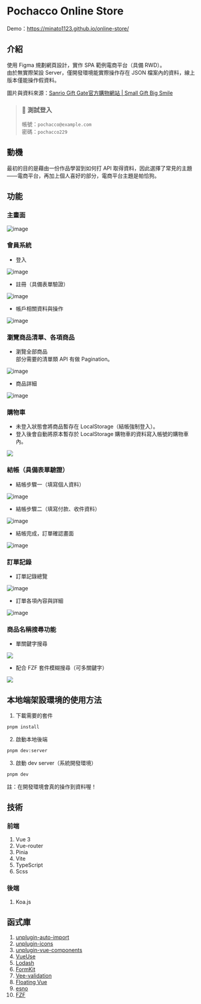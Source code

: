 # Pochacco Online Store
Demo：https://minato1123.github.io/online-store/
## 介紹
使用 Figma 規劃網頁設計，實作 SPA 範例電商平台（具備 RWD）。<br>
由於無實際架設 Server，僅開發環境能實際操作存在 JSON 檔案內的資料，線上版本僅能操作假資料。<br>

圖片與資料來源：[Sanrio Gift Gate官方購物網站 | Small Gift Big Smile](https://www.sanriogiftgate.com.tw/)

> ### 🧪 測試登入<br>
> 帳號：`pochacco@example.com`<br>
> 密碼：`pochacco229`

## 動機
最初的目的是藉由一份作品學習到如何打 API 取得資料，因此選擇了常見的主題——電商平台，再加上個人喜好的部分，電商平台主題是帕恰狗。

## 功能
### 主畫面
![image](https://user-images.githubusercontent.com/71639540/223124664-f60113f3-a20d-474b-a86d-c2edb75fc634.png)
### 會員系統
* 登入

![image](https://user-images.githubusercontent.com/71639540/223124807-9ffa20f1-a51b-4b57-bb5e-739a4e73f9b3.png)
* 註冊（具備表單驗證）

![image](https://user-images.githubusercontent.com/71639540/223124924-319ec190-a265-48b4-a7ab-dc83dc6fe557.png)
* 帳戶相關資料與操作

![image](https://user-images.githubusercontent.com/71639540/223124974-26e0abb0-0b5f-45f7-b79c-4d74cd0305d5.png)

### 瀏覽商品清單、各項商品
* 瀏覽全部商品<br>
部分需要的清單類 API 有做 Pagination。

![image](https://user-images.githubusercontent.com/71639540/223125320-7609c99c-5eca-4c08-a417-8d3da66f868f.png)

* 商品詳細

![image](https://i.imgur.com/wE8pSFD.png)

### 購物車
* 未登入狀態會將商品暫存在 LocalStorage（結帳強制登入）。
* 登入後會自動將原本暫存於 LocalStorage 購物車的資料寫入帳號的購物車內。

![](https://i.imgur.com/ro91Zed.png)

### 結帳（具備表單驗證）
* 結帳步驟一（填寫個人資料）

![image](https://user-images.githubusercontent.com/71639540/223125768-b7baec7a-ff5f-49a4-9e0f-908c23c9e004.png)

* 結帳步驟二（填寫付款、收件資料）

![image](https://user-images.githubusercontent.com/71639540/223125737-072aa5ae-6cd4-4f4d-a1d5-24625b991317.png)

* 結帳完成，訂單確認畫面

![image](https://user-images.githubusercontent.com/71639540/223125798-70727a7b-d505-42cc-9ff5-e832ce59a0dd.png)

### 訂單記錄
* 訂單記錄總覽

![image](https://user-images.githubusercontent.com/71639540/223125942-ea74528a-0a90-4c4a-940e-3d1f65e133c3.png)

* 訂單各項內容與詳細

![image](https://user-images.githubusercontent.com/71639540/223125983-0a1ae5e0-bbb1-4d74-93cc-43e329d9b0b5.png)

### 商品名稱搜尋功能
* 單關鍵字搜尋

![](https://i.imgur.com/5CsvtCq.png)

* 配合 FZF 套件模糊搜尋（可多關鍵字）

![](https://i.imgur.com/f77j9kG.png)



## 本地端架設環境的使用方法
1. 下載需要的套件
```sh
pnpm install
```
2. 啟動本地後端
```sh
pnpm dev:server
```
3. 啟動 dev server（系統開發環境）
```sh
pnpm dev
```
註：在開發環境會真的操作到資料喔！

## 技術
### 前端
1. Vue 3
2. Vue-router
3. Pinia
4. Vite
5. TypeScript
6. Scss

### 後端
1. Koa.js

## 函式庫
1. [unplugin-auto-import](https://github.com/antfu/unplugin-auto-import)
2. [unplugin-icons](https://github.com/antfu/unplugin-icons)
3. [unplugin-vue-components](https://github.com/antfu/unplugin-vue-components)
4. [VueUse](https://vueuse.org/)
5. [Lodash](https://lodash.com/)
6. [FormKit](https://formkit.com/)
7. [Vee-validation](https://vee-validate.logaretm.com/v4/)
8. [Floating Vue](https://floating-vue.starpad.dev/)
9. [esno](https://github.com/esbuild-kit/esno)
10. [FZF](https://fzf.netlify.app/docs/latest)